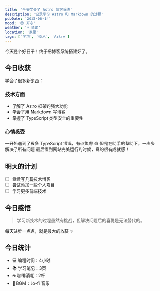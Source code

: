 ```yaml
---
title: '今天学会了 Astro 博客系统'
description: '记录学习 Astro 和 Markdown 的过程'
pubDate: '2025-08-14'
mood: '😊 开心'
weather: '☀️ 晴朗'
location: '家里'
tags: ['学习', '技术', 'Astro']
---
```


今天是个好日子！终于把博客系统搭建好了。

## 今日收获

学会了很多新东西：

### 技术方面

- 了解了 Astro 框架的强大功能
- 学会了用 Markdown 写博客
- 掌握了 TypeScript 类型安全的重要性

### 心情感受

一开始遇到了很多 TypeScript 错误，有点焦虑 😅
但是在助手的帮助下，一步步解决了所有问题
最后看到网站完美运行的时候，真的很有成就感！

## 明天的计划

- [ ] 继续写几篇技术博客
- [ ] 尝试添加一些个人项目
- [ ] 学习更多前端技术

## 今日感悟

> 学习新技术的过程虽然有挑战，但解决问题后的喜悦是无法替代的。

每天进步一点点，就是最大的收获 ✨

## 今日统计

- 💻 编程时间：4小时
- 📚 学习笔记：3页
- ☕ 咖啡消耗：2杯
- 🎵 BGM：Lo-fi 音乐
